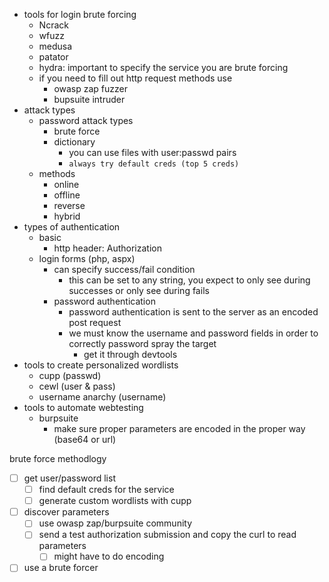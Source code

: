 - tools for login brute forcing
	- Ncrack
	- wfuzz
	- medusa
	- patator
	- hydra: important to specify the service you are brute forcing
	- if you need to fill out http request methods use
		- owasp zap fuzzer 
		- bupsuite intruder
- attack types
	- password attack types
		- brute force
		- dictionary
			- you can use files with user:passwd pairs
			- `always try default creds (top 5 creds)`
	- methods
		- online
		- offline
		- reverse
		- hybrid
-  types of authentication
	- basic
		- http header: Authorization
	- login forms (php, aspx)
		- can specify success/fail condition
			- this can be set to any string, you expect to only see during successes or only see during fails
		- password authentication
			- password authentication is sent to the server as an encoded post request
			- we must know the username and password fields in order to correctly password spray the target
				- get it through devtools
- tools to create personalized wordlists
	- cupp (passwd)
	- cewl (user & pass)
	- username anarchy (username)
- tools to automate webtesting
	- burpsuite
		- make sure proper parameters are encoded in the proper way (base64 or url)

brute force methodlogy
- [ ] get user/password list
	- [ ] find default creds for the service
	- [ ] generate custom wordlists with cupp
- [ ] discover parameters
	- [ ] use owasp zap/burpsuite community
	- [ ] send a test authorization submission and copy the curl to read parameters
		- [ ] might have to do encoding
- [ ] use a brute forcer